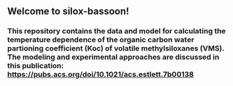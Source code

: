 ## Welcome to silox-bassoon!

### This repository contains the data and model for calculating the temperature dependence of the organic carbon water partioning coefficient (Koc) of volatile methylsiloxanes (VMS). The modeling and experimental approaches are discussed in this publication: https://pubs.acs.org/doi/10.1021/acs.estlett.7b00138
